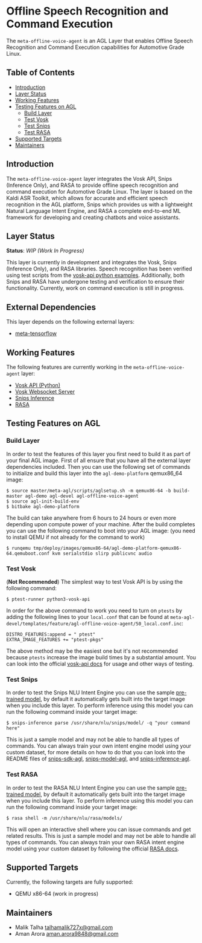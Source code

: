 # Offline Speech Recognition and Command Execution
The `meta-offline-voice-agent` is an AGL Layer that enables Offline Speech Recognition and Command Execution capabilities for Automotive Grade Linux.

## Table of Contents
- [Introduction](#introduction)
- [Layer Status](#layer-status)
- [Working Features](#working-features)
- [Testing Features on AGL](#testing-features-on-agl)
    - [Build Layer](#build-layer)
    - [Test Vosk](#test-vosk)
    - [Test Snips](#test-snips)
    - [Test RASA](#test-rasa)
- [Supported Targets](#supported-targets)
- [Maintainers](#maintainers)

## Introduction
The `meta-offline-voice-agent` layer integrates the Vosk API, Snips (Inference Only), and RASA to provide offline speech recognition and command execution for Automotive Grade Linux. The layer is based on the Kaldi ASR Toolkit, which allows for accurate and efficient speech recognition in the AGL platform, Snips which provides us with a lightweight Natural Language Intent Engine, and RASA a complete end-to-end ML framework for developing and creating chatbots and voice assistants.

## Layer Status
**Status**: *WIP (Work In Progress)*

This layer is currently in development and integrates the Vosk, Snips (Inference Only), and RASA libraries. Speech recognition has been verified using test scripts from the [vosk-api python examples](https://github.com/alphacep/vosk-api/tree/master/python/example). Additionally, both Snips and RASA have undergone testing and verification to ensure their functionality. Currently, work on command execution is still in progress.

## External Dependencies
This layer depends on the following external layers:
- [meta-tensorflow](https://git.yoctoproject.org/meta-tensorflow)

## Working Features
The following features are currently working in the `meta-offline-voice-agent` layer:
- [Vosk API (Python)](https://github.com/alphacep/vosk-api/tree/master/python)
- [Vosk Websocket Server](https://github.com/alphacep/vosk-server/tree/master/websocket)
- [Snips Inference](https://github.com/malik727/snips-inference-agl)
- [RASA](https://github.com/RasaHQ/rasa)

## Testing Features on AGL
    
### Build Layer
In order to test the features of this layer you first need to build it as part of your final AGL image. First of all ensure that you have all the external layer dependencies included. Then you can use the following set of commands to initialize and build this layer into the `agl-demo-platform` qemux86_64 image:
```shell
$ source master/meta-agl/scripts/aglsetup.sh -m qemux86-64 -b build-master agl-demo agl-devel agl-offline-voice-agent
$ source agl-init-build-env
$ bitbake agl-demo-platform
```

The build can take anywhere from 6 hours to 24 hours or even more depending upon compute power of your machine. After the build completes you can use the following command to boot into your AGL image: (you need to install QEMU if not already for the command to work)
```shell
$ runqemu tmp/deploy/images/qemux86-64/agl-demo-platform-qemux86-64.qemuboot.conf kvm serialstdio slirp publicvnc audio
```

### Test Vosk
(**Not Recommended**) The simplest way to test Vosk API is by using the following command: 
```shell
$ ptest-runner python3-vosk-api
```

In order for the above command to work you need to turn on `ptests` by adding the following lines to your `local.conf` that can be found at `meta-agl-devel/templates/feature/agl-offline-voice-agent/50_local.conf.inc`:
```shell
DISTRO_FEATURES:append = " ptest"
EXTRA_IMAGE_FEATURES += "ptest-pkgs"
```

The above method may be the easiest one but it's not recommended because `ptests` increase the image build times by a substantial amount. You can look into the official [vosk-api docs](https://alphacephei.com/vosk/install) for usage and other ways of testing.

### Test Snips
In order to test the Snips NLU Intent Engine you can use the sample [pre-trained model](https://github.com/malik727/snips-model-agl), by default it automatically gets built into the target image when you include this layer. To perform inference using this model you can run the following command inside your target image:
```shell
$ snips-inference parse /usr/share/nlu/snips/model/ -q "your command here"
```

This is just a sample model and may not be able to handle all types of commands. You can always train your own intent engine model using your custom dataset, for more details on how to do that you can look into the README files of [snips-sdk-agl](https://github.com/malik727/snips-sdk-agl), [snips-model-agl](https://github.com/malik727/snips-model-agl), and [snips-inference-agl](https://github.com/malik727/snips-inference-agl).

### Test RASA
In order to test the RASA NLU Intent Engine you can use the sample [pre-trained model](https://github.com/malik727/rasa-model-agl), by default it automatically gets built into the target image when you include this layer. To perform inference using this model you can run the following command inside your target image:
```shell
$ rasa shell -m /usr/share/nlu/rasa/models/
```

This will open an interactive shell where you can issue commands and get related results. This is just a sample model and may not be able to handle all types of commands. You can always train your own RASA intent engine model using your custom dataset by following the official [RASA docs](https://rasa.com/docs/rasa/).

## Supported Targets
Currently, the following targets are fully supported:
- QEMU x86-64 (work in progress)

## Maintainers
- Malik Talha <talhamalik727x@gmail.com>
- Aman Arora <aman.arora9848@gmail.com>

